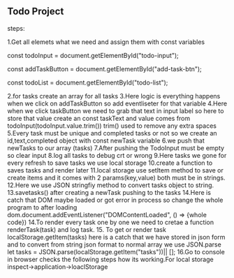 ## Todo Project

steps:

1.Get all elemets what we need and assign them with const variables

const todoInput = document.getElementById("todo-input");

const addTaskButton = document.getElementById("add-task-btn");

const todoList = document.getElementById("todo-list");

2.for tasks create an array for all tasks
3.Here logic is everything happens when we click on addTaskButton so add eventliseter for that variable
4.Here when we click taskButton we need to grab that text in input label so here to store that value create an const taskText and value comes from todoInput(todoInput.value.trim()) trim() used to remove any extra spaces
5.Every task must be unique and completed tasks or not so we create an id,text,completed object with  const newTask variable
6.we push that newTasks to our array (tasks)
7.After pushing the TodoInput must be empty so clear input
8.log all tasks to debug crt or wrong
9.Here tasks we gone for every refresh to save tasks we use local storage
10.create a function to saves tasks and render later
11.local storage use setItem method to save or create items and it comes with 2 params(key,value) both must be in strings.
12.Here we use JSON stringfiy method to convert tasks object to string.
13.savetasks() after creating a newTask pushing to the tasks
14.Here is catch that DOM maybe loaded or got error in process so change the whole program to after loading dom.document.addEventListener("DOMContentLoaded", () => {whole code})
14.To render every task one by one we need to cretae a function renderTask(task) and log task.
15. To get or render task localStorage.getItem(tasks) here is a catch that we have stored in json form and to convert from string json format to normal array we use JSON.parse let tasks = JSON.parse(localStorage.getItem("tasks"))|| [];
16.Go to console in browser checks the following steps how its working.For local storage inspect->application->loaclStorage
